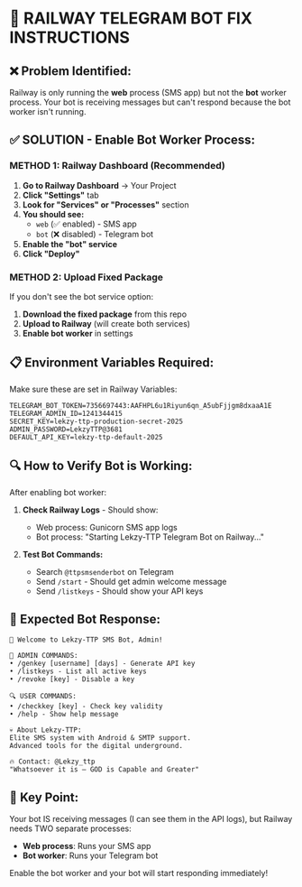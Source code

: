 # 🔧 RAILWAY TELEGRAM BOT FIX INSTRUCTIONS

## ❌ **Problem Identified:**
Railway is only running the **web** process (SMS app) but not the **bot** worker process. Your bot is receiving messages but can't respond because the bot worker isn't running.

## ✅ **SOLUTION - Enable Bot Worker Process:**

### **METHOD 1: Railway Dashboard (Recommended)**
1. **Go to Railway Dashboard** → Your Project
2. **Click "Settings"** tab
3. **Look for "Services" or "Processes"** section
4. **You should see:**
   - `web` (✅ enabled) - SMS app
   - `bot` (❌ disabled) - Telegram bot
5. **Enable the "bot" service**
6. **Click "Deploy"**

### **METHOD 2: Upload Fixed Package**
If you don't see the bot service option:

1. **Download the fixed package** from this repo
2. **Upload to Railway** (will create both services)
3. **Enable bot worker** in settings

## 📋 **Environment Variables Required:**
Make sure these are set in Railway Variables:
```
TELEGRAM_BOT_TOKEN=7356697443:AAFHPL6u1Riyun6qn_A5ubFjjgm8dxaaA1E
TELEGRAM_ADMIN_ID=1241344415
SECRET_KEY=lekzy-ttp-production-secret-2025
ADMIN_PASSWORD=LekzyTTP@3681
DEFAULT_API_KEY=lekzy-ttp-default-2025
```

## 🔍 **How to Verify Bot is Working:**
After enabling bot worker:

1. **Check Railway Logs** - Should show:
   - Web process: Gunicorn SMS app logs
   - Bot process: "Starting Lekzy-TTP Telegram Bot on Railway..."

2. **Test Bot Commands:**
   - Search `@ttpsmsenderbot` on Telegram
   - Send `/start` - Should get admin welcome message
   - Send `/listkeys` - Should show your API keys

## 📱 **Expected Bot Response:**
```
🚀 Welcome to Lekzy-TTP SMS Bot, Admin!

👑 ADMIN COMMANDS:
• /genkey [username] [days] - Generate API key
• /listkeys - List all active keys  
• /revoke [key] - Disable a key

🔍 USER COMMANDS:
• /checkkey [key] - Check key validity
• /help - Show help message

💀 About Lekzy-TTP:
Elite SMS system with Android & SMTP support.
Advanced tools for the digital underground.

🔥 Contact: @Lekzy_ttp
"Whatsoever it is – GOD is Capable and Greater"
```

## 🚨 **Key Point:**
Your bot IS receiving messages (I can see them in the API logs), but Railway needs TWO separate processes:
- **Web process**: Runs your SMS app
- **Bot worker**: Runs your Telegram bot

Enable the bot worker and your bot will start responding immediately!